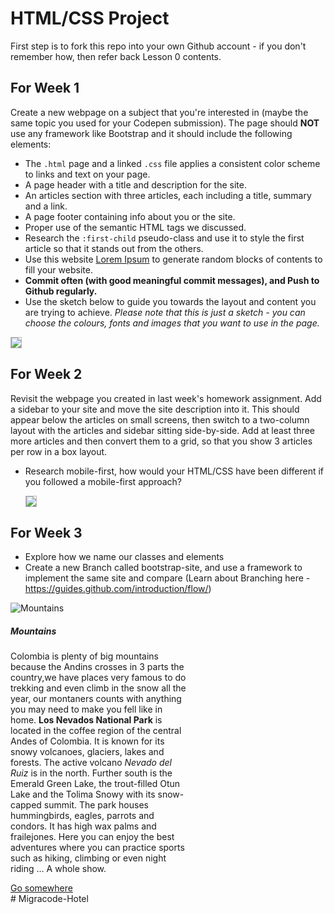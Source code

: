 # HTML/CSS Project

First step is to fork this repo into your own Github account - if you don't remember how, then refer back Lesson 0 contents.

## For Week 1

Create a new webpage on a subject that you're interested in (maybe the same topic you used for your Codepen submission). The page should **NOT** use any framework like Bootstrap and it should include the following elements:
  - The `.html` page and a linked `.css` file applies a consistent color scheme to links and text on your page.
  - A page header with a title and description for the site.
  - An articles section with three articles, each including a title, summary and a link.
  - A page footer containing info about you or the site.
  - Proper use of the semantic HTML tags we discussed.
  - Research the `:first-child` pseudo-class and use it to style the first article so that it stands out from the others.
  - Use this website [Lorem Ipsum](http://www.lipsum.com/) to generate random blocks of contents to fill your website.
  - **Commit often (with good meaningful commit messages), and Push to Github regularly.**
  - Use the sketch below to guide you towards the layout and content you are trying to achieve. *Please note that this is just a sketch - you can choose the colours, fonts and images that you want to use in the page.*

  <a href="blog-sketch-week-1.png" target="blank">
    <img src="blog-sketch-week-1.png" style="border: 1px solid #bababa;">
  </a>
  

## For Week 2

Revisit the webpage you created in last week's homework assignment. Add a sidebar to your site and move the site description into it. This should appear below the articles on small screens, then switch to a two-column layout with the articles and sidebar sitting side-by-side. Add at least three more articles and then convert them to a grid, so that you show 3 articles per row in a box layout.

- Research mobile-first, how would your HTML/CSS have been different if you followed a mobile-first approach?

  <a href="blog-sketch-week-2.png" target="blank">
    <img src="blog-sketch-week-2.png" style="border: 1px solid #bababa;">
  </a>

## For Week 3
  - Explore how we name our classes and elements
  - Create a new Branch called bootstrap-site, and use a framework to implement the same site and compare
  (Learn about Branching here - https://guides.github.com/introduction/flow/)

<article class="container">
            <div class="card" style="width: 18rem;">
                <img src="https://www.kasandbox.org/programming-images/landscapes/mountain_matterhorn.png" class="card-img-top" alt="Mountains">
                <div class="card-body">
                    <h5 class="card-title">Mountains</h5>
                    <p class="card-text">Colombia is plenty of big mountains because the Andins crosses in 3 parts the country,we have places very famous to do trekking and even climb in the snow all the year, our montaners counts with anything you may need to make you fell
                        like in home.
                        <strong>Los Nevados National Park</strong> is located in the coffee region of the central Andes of Colombia. It is known for its snowy volcanoes, glaciers, lakes and forests. The active volcano <em>Nevado del Ruiz</em> is in the
                        north. Further south is the Emerald Green Lake, the trout-filled Otun Lake and the Tolima Snowy with its snow-capped summit. The park houses hummingbirds, eagles, parrots and condors. It has high wax palms and frailejones. Here
                        you can enjoy the best adventures where you can practice sports such as hiking, climbing or even night riding ... A whole show.</p>
                    <a href="#" class="btn btn-primary">Go somewhere</a>
                </div>
            </div>
        </article># Migracode-Hotel
